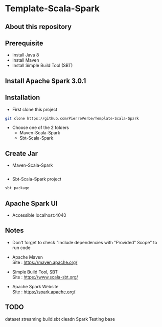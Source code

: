 # Template-Scala-Spark

## About this repository

## Prerequisite
* Install Java 8 <br>
* Install Maven <br>
* Install Simple Build Tool (SBT) <br>

## Install Apache Spark 3.0.1

## Installation
* First clone this project
```bash
git clone https://github.com/PierreVerbe/Template-Scala-Spark
```

* Choose one of the 2 folders
	* Maven-Scala-Spark
	* Sbt-Scala-Spark
	
## Create Jar
* Maven-Scala-Spark
```bash

```

* Sbt-Scala-Spark project
```bash
sbt package
```
	
## Apache Spark UI
* Accessible localhost:4040

## Notes
* Don't forget to check "Include dependencies with "Provided" Scope" to run code

* Apache Maven <br>
	Site : https://maven.apache.org/
	
* Simple Build Tool, SBT <br>
	Site : https://www.scala-sbt.org/

* Apache Spark Website <br>
    Site : https://spark.apache.org/
	
## TODO
dataset
streaming
build.sbt cleadn
Spark Testing base
